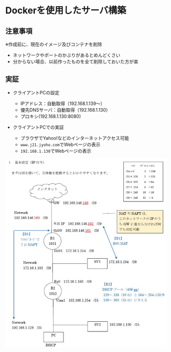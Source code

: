 # Dockerを使用したサーバ構築

## 注意事項

※作成前に、現在のイメージ及びコンテナを削除

- ネットワークやポートのかぶりがあるとめんどくさい
- 分からない場合、以前作ったものを全て削除しておいた方が楽

## 実証

- クライアントPCの設定
    - IPアドレス：自動取得（192.168.1.139～）
    - 優先DNSサーバ：自動取得（192.168.1.130）
    - プロキシ(192.168.1.130:8080)

- クライアントPCでの実証
    - ブラウザでYahoo!などのインターネットアクセス可能
    - `www.j21.jyoho.com`でWebページの表示
    - `192.168.1.130`でWebページの表示

![構成図2](./image.JPG)
